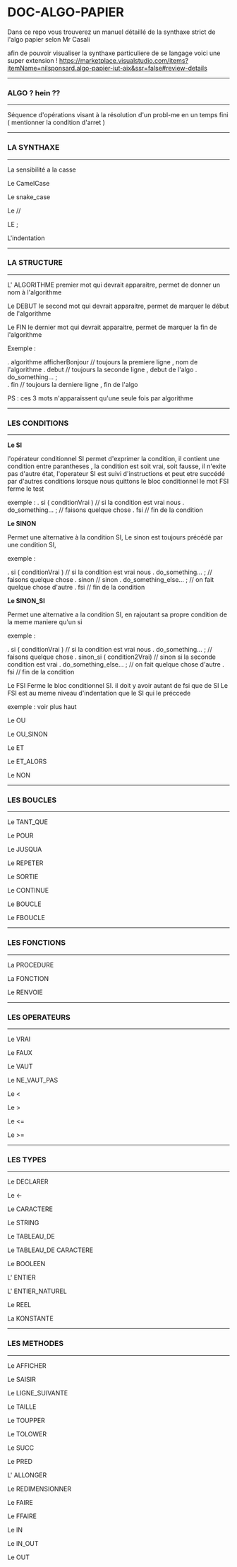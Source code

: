 # DOC-ALGO-PAPIER

Dans ce repo vous trouverez un manuel détaillé de la synthaxe strict de l'algo papier selon Mr Casali

afin de pouvoir visualiser la synthaxe particuliere de se langage voici une super extension ! 
https://marketplace.visualstudio.com/items?itemName=nilsponsard.algo-papier-iut-aix&ssr=false#review-details

______________________ 

### ALGO ? hein ?? ### 
______________________

  Séquence d'opérations visant à la résolution d'un probl-me en un temps fini ( mentionner la condition d'arret )
______________________ 

###  LA  SYNTHAXE  ### 
______________________

La sensibilité a la casse
  


Le CamelCase

Le snake_case

Le // 

LE ;

L'indentation



______________________ 

###  LA STRUCTURE  ### 
______________________

L' ALGORITHME
  premier mot qui devrait apparaitre, permet de donner un nom à l'algorithme 
 
Le DEBUT
  le second mot qui devrait apparaitre, permet de marquer le début de l'algorithme
   
Le FIN
  le dernier mot qui devrait apparaitre, permet de marquer la fin de l'algorithme

Exemple : 

  . algorithme afficherBonjour // toujours la premiere ligne , nom de l'algorithme
  . debut                      // toujours la seconde ligne  , debut de l'algo
  .     do_something... ;     
  . fin                        // toujours la derniere ligne , fin de l'algo 

PS : ces 3 mots n'apparaissent qu'une seule fois par algorithme

______________________ 

### LES CONDITIONS ### 
______________________ 

__Le SI__

  l'opérateur conditionnel SI permet d'exprimer la condition, 
  il contient une condition entre parantheses , 
  la condition est soit vrai, soit fausse,
  il n'exite pas d'autre état, l'operateur SI est suivi d'instructions et peut etre succédé par d'autres conditions 
  lorsque nous quittons le bloc conditionnel le mot FSI ferme le test
  
  exemple :
  . si ( conditionVrai )    // si la condition est vrai nous
  .     do_something... ;   // faisons quelque chose
  . fsi                     // fin de la condition
  
    
__Le SINON__

  Permet une alternative à la condition SI,
  Le sinon est toujours précédé par une condition SI, 
  
  exemple :
  
  . si ( conditionVrai )        // si la condition est vrai nous
  .     do_something... ;       // faisons quelque chose
  . sinon                       // sinon
  .     do_something_else... ;  // on fait quelque chose d'autre
  . fsi                         // fin de la condition
  
  
__Le SINON_SI__

  Permet une alternative a la condition SI, en rajoutant sa propre condition
  de la meme maniere qu'un si
  
  exemple :
  
  . si ( conditionVrai )         // si la condition est vrai nous
  .     do_something... ;        // faisons quelque chose
  . sinon_si ( condition2Vrai)   // sinon si la seconde condition est vrai
  .     do_something_else... ;   // on fait quelque chose d'autre
  . fsi                          // fin de la condition
  
Le FSI
  Ferme le bloc conditionnel SI. il doit y avoir autant de fsi que de SI
  Le FSI est au meme niveau d'indentation que le SI qui le préccede 
  
  exemple : voir plus haut 
  
  
Le OU

Le OU_SINON

Le ET

Le ET_ALORS

Le NON

______________________

###  LES  BOUCLES  ### 
______________________ 

Le TANT_QUE

Le POUR

Le JUSQUA

Le REPETER

Le SORTIE

Le CONTINUE

Le BOUCLE

Le FBOUCLE

______________________

### LES  FONCTIONS ### 
______________________

La PROCEDURE

La FONCTION

Le RENVOIE

______________________ 

### LES OPERATEURS ### 
______________________

Le VRAI

Le FAUX

Le VAUT

Le NE_VAUT_PAS

Le <

Le >

Le <=

Le >=

______________________ 

###  LES   TYPES   ### 
______________________ 

Le DECLARER

Le <-

Le CARACTERE

Le STRING 

Le TABLEAU_DE

Le TABLEAU_DE CARACTERE

Le BOOLEEN

L' ENTIER

L' ENTIER_NATUREL

Le REEL

La KONSTANTE

______________________ 

###  LES METHODES  ### 
______________________ 


Le AFFICHER

Le SAISIR

Le LIGNE_SUIVANTE

Le TAILLE

Le TOUPPER

Le TOLOWER

Le SUCC

Le PRED

L' ALLONGER

Le REDIMENSIONNER





Le FAIRE

Le FFAIRE

Le IN

Le IN_OUT

Le OUT





































































